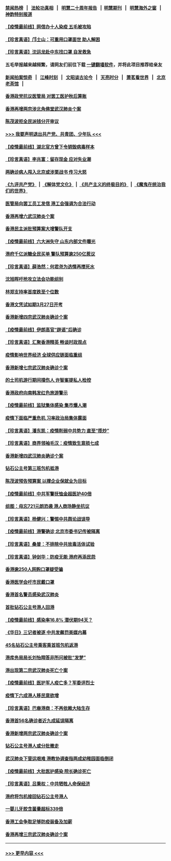 #### [禁闻热榜](热点新闻.md?=0)  &nbsp;&nbsp;|&nbsp;&nbsp; [法轮功真相](https://github.com/gfw-breaker/truth/blob/master/README.md?=0) &nbsp;&nbsp;|&nbsp;&nbsp; [明慧二十周年报告](https://github.com/gfw-breaker/mh-reports/blob/master/README.md?=0) &nbsp;&nbsp;|&nbsp;&nbsp;[明慧期刊](https://github.com/gfw-breaker/mh-qikan) &nbsp;&nbsp;|&nbsp;&nbsp; [明慧海外之窗](https://github.com/gfw-breaker/mh-news/blob/master/README.md?=0) &nbsp;&nbsp;|&nbsp;&nbsp; [神韵特别报道](https://github.com/gfw-breaker/mh-news/blob/master/shenyun.md?=0)
#### [【疫情最前线】网信办十人染疫 五毛被攻陷](../pages/nsc415/n11903757.md?t=03011002) 
#### [【珍言真语】邝士山：可重用口罩面世 助人解困](../pages/nsc415/n11903875.md?t=03011002) 
#### [【珍言真语】沈运龙赴中东找口罩 自发救急](../pages/nsc415/n11903291.md?t=03011002) 
#### 五毛举报越来越频繁，请网友们前往下载 [一键翻墙软件](https://github.com/gfw-breaker/ssr-accounts)，并将此项目推荐给亲友
#### [新闻拍案惊奇](https://github.com/gfw-breaker/banned-news/blob/master/pages/link4.md) &nbsp;&nbsp;|&nbsp;&nbsp; [江峰时刻](https://github.com/gfw-breaker/banned-news/blob/master/pages/link4.md) &nbsp;&nbsp;|&nbsp;&nbsp; [文昭谈古论今](https://github.com/gfw-breaker/banned-news/blob/master/pages/link4.md) &nbsp;&nbsp;|&nbsp;&nbsp; [天亮时分](https://github.com/gfw-breaker/banned-news/blob/master/pages/link4.md) &nbsp;&nbsp;|&nbsp;&nbsp; [萧茗看世界](https://github.com/gfw-breaker/banned-news/blob/master/pages/link4.md) &nbsp;&nbsp;|&nbsp;&nbsp; [北京老茶馆](https://github.com/gfw-breaker/banned-news/blob/master/pages/link4.md) &nbsp;&nbsp;|&nbsp;&nbsp; 
#### [香港政党抗议医管局 对罢工医护秋后算账](../pages/nsc415/n11901746.md?t=03011002) 
#### [香港再增两宗涉北角佛堂武汉肺炎个案](../pages/nsc415/n11901737.md?t=03011002) 
#### [陈茂波拒全民派钱分开审议](../pages/nsc415/n11901672.md?t=03011002) 
#### [>>> 我要声明退出共产党、共青团、少年队 <<<](https://github.com/begood0513/goodnews/blob/master/quit/letter.md) 
#### [【疫情最前线】湖北官方曾下令销毁病毒样本](../pages/nsc415/n11901518.md?t=03011002) 
#### [【珍言真语】李兆富：留存现金 应对失业潮](../pages/nsc415/n11901448.md?t=03011002) 
#### [两确诊病人闯入北京或涉栗战书 传习大怒](../pages/nsc415/n11901180.md?t=03011002) 
#### [《九评共产党》](https://github.com/begood0513/9ping.md/blob/master/README.md) &nbsp;|&nbsp; [《解体党文化》](../../../../jtdwh.md/blob/master/README.md)  &nbsp;|&nbsp; [《共产主义的终极目的》](../../../../gczydzjmd.md/blob/master/README.md) &nbsp;|&nbsp; [《魔鬼在统治我们的世界》](../../../../mgztzwmdsj.md/blob/master/README.md) 
#### [医管局向罢工员工发信 港工会强调为合法行动](../pages/nsc415/n11898870.md?t=03011002) 
#### [香港再增六武汉肺炎个案](../pages/nsc415/n11898843.md?t=03011002) 
#### [香港民主派批预算案大增警队开支](../pages/nsc415/n11898813.md?t=03011002) 
#### [【疫情最前线】六大洲失守 山东内部文件曝光](../pages/nsc415/n11898455.md?t=03011002) 
#### [港府千亿派糖全民买单 警队预算逾250亿惹议](../pages/nsc415/n11898608.md?t=03011002) 
#### [【珍言真语】薛浩然：何君尧为选情再搅死水](../pages/nsc415/n11898269.md?t=03011002) 
#### [沈旭晖吁抢攻立法会功能组别](../pages/nsc415/n11896084.md?t=03011002) 
#### [林郑支持率首度跌至个位数](../pages/nsc415/n11896058.md?t=03011002) 
#### [香港文凭试如期3月27日开考](../pages/nsc415/n11896055.md?t=03011002) 
#### [香港新增四宗武汉肺炎确诊个案](../pages/nsc415/n11896040.md?t=03011002) 
#### [【疫情最前线】伊朗高官“辟谣”后确诊](../pages/nsc415/n11895902.md?t=03011002) 
#### [【珍言真语】汇聚香港精英 畅谈时政观点](../pages/nsc415/n11895733.md?t=03011002) 
#### [疫情影响世界经济 全球供应链面临重组](../pages/nsc415/n11895634.md?t=03011002) 
#### [香港新增七宗武汉肺炎确诊个案](../pages/nsc415/n11893498.md?t=03011002) 
#### [的士司机游行期间撞伤人 许智峯提私人检控](../pages/nsc415/n11893483.md?t=03011002) 
#### [香港政府向南韩发红色旅游警示](../pages/nsc415/n11893398.md?t=03011002) 
#### [【疫情最前线】监狱集体感染 集市爆人潮](../pages/nsc415/n11893181.md?t=03011002) 
#### [疫情下面临严重危机  习率政治局集体露面](../pages/nsc415/n11893305.md?t=03011002) 
#### [【珍言真语】潘东凯：疫情削弱中共势力 直至“揽炒”](../pages/nsc415/n11892866.md?t=03011002) 
#### [【珍言真语】商界领袖毛汉：疫情致生意损七成](../pages/nsc415/n11890348.md?t=03011002) 
#### [香港新增四武汉肺炎确诊个案](../pages/nsc415/n11890610.md?t=03011002) 
#### [钻石公主号第三班包机抵港](../pages/nsc415/n11890645.md?t=03011002) 
#### [陈茂波预告预算案 以撑企业保就业为目标](../pages/nsc415/n11890574.md?t=03011002) 
#### [【疫情最前线】中共军警抚恤金超医护40倍](../pages/nsc415/n11890458.md?t=03011002) 
#### [组图：毋忘721元朗恐袭 港人商场静坐抗议](../pages/nsc415/n11876882.md?t=03011002) 
#### [【珍言真语】杨健兴：警惕中共舆论战误导](../pages/nsc415/n11888131.md?t=03011002) 
#### [【疫情最前线】港警确诊 北京市委书记传被隔离](../pages/nsc415/n11886872.md?t=03011002) 
#### [【珍言真语】桑普：不排除中共放毒活体试验](../pages/nsc415/n11886832.md?t=03011002) 
#### [【珍言真语】钟剑华：防疫无能 港府再添民怨](../pages/nsc415/n11884504.md?t=03011002) 
#### [香港逾250人网购口罩疑受骗](../pages/nsc415/n11884388.md?t=03011002) 
#### [香港医学会吁市民戴口罩](../pages/nsc415/n11884367.md?t=03011002) 
#### [香港首名警员感染武汉肺炎](../pages/nsc415/n11884357.md?t=03011002) 
#### [首批钻石公主号港人回港](../pages/nsc415/n11884333.md?t=03011002) 
#### [【疫情最前线】感染率16.8% 潜伏期94天？](../pages/nsc415/n11884256.md?t=03011002) 
#### [《华日》三记者被逐 中共发飙罚美媒内幕](../pages/nsc415/n11884184.md?t=03011002) 
#### [45名钻石公主号乘客乘首班包机返港](../pages/nsc415/n11881770.md?t=03011002) 
#### [港库务局局长刘怡翔答非所问被批“发梦”](../pages/nsc415/n11881752.md?t=03011002) 
#### [港出现第二宗武汉肺炎死亡个案](../pages/nsc415/n11881736.md?t=03011002) 
#### [【疫情最前线】医护军人疫亡多？军委评烈士](../pages/nsc415/n11881655.md?t=03011002) 
#### [疫情下六成港人移民意欲增](../pages/nsc415/n11881699.md?t=03011002) 
#### [【珍言真语】巴裔港商：不再依赖大陆生存](../pages/nsc415/n11881126.md?t=03011002) 
#### [香港首56名确诊者近九成延误隔离](../pages/nsc415/n11879079.md?t=03011002) 
#### [香港新增两宗武汉肺炎确诊个案](../pages/nsc415/n11879064.md?t=03011002) 
#### [钻石公主号港人或分批撤走](../pages/nsc415/n11879029.md?t=03011002) 
#### [武汉肺炎下营运艰难 港教协调查指两成幼稚园面临倒闭](../pages/nsc415/n11878989.md?t=03011002) 
#### [【疫情最前线】大批医护感染 院长确诊死亡](../pages/nsc415/n11878595.md?t=03011002) 
#### [【珍言真语】吕秉权：中共牺牲人命保经济](../pages/nsc415/n11878390.md?t=03011002) 
#### [港府将包机接回钻石公主号港人](../pages/nsc415/n11876352.md?t=03011002) 
#### [一婴儿牙胶含菌量超标339倍](../pages/nsc415/n11876336.md?t=03011002) 
#### [香港工会争取足够防疫装备及加薪](../pages/nsc415/n11876313.md?t=03011002) 
#### [香港再增三宗武汉肺炎确诊个案](../pages/nsc415/n11876297.md?t=03011002) 

----
#### [ >>> 更早内容 <<< ](../indexes/nsc415-earlier.md)
